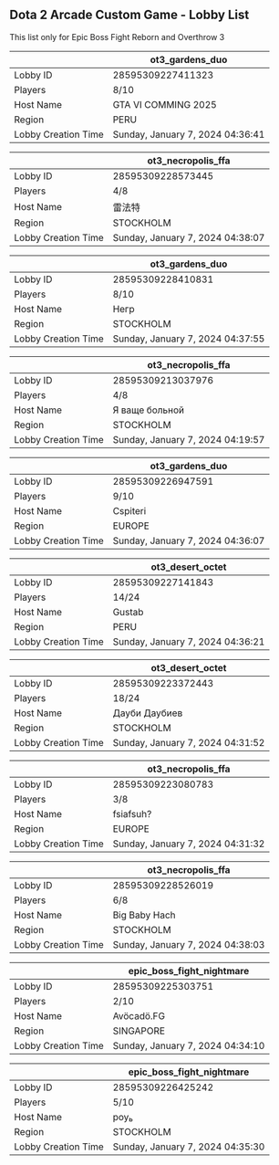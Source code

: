 ## Dota 2 Arcade Custom Game - Lobby List

This list only for Epic Boss Fight Reborn and Overthrow 3

|  | ot3_gardens_duo |
| ------ | ------ |
| Lobby ID | 28595309227411323 |
| Players | 8/10 |
| Host Name | GTA VI COMMING 2025 |
| Region | PERU |
| Lobby Creation Time | Sunday, January 7, 2024 04:36:41 |


|  | ot3_necropolis_ffa |
| ------ | ------ |
| Lobby ID | 28595309228573445 |
| Players | 4/8 |
| Host Name | 雷法特 |
| Region | STOCKHOLM |
| Lobby Creation Time | Sunday, January 7, 2024 04:38:07 |


|  | ot3_gardens_duo |
| ------ | ------ |
| Lobby ID | 28595309228410831 |
| Players | 8/10 |
| Host Name | Негр |
| Region | STOCKHOLM |
| Lobby Creation Time | Sunday, January 7, 2024 04:37:55 |


|  | ot3_necropolis_ffa |
| ------ | ------ |
| Lobby ID | 28595309213037976 |
| Players | 4/8 |
| Host Name | Я ваще больной |
| Region | STOCKHOLM |
| Lobby Creation Time | Sunday, January 7, 2024 04:19:57 |


|  | ot3_gardens_duo |
| ------ | ------ |
| Lobby ID | 28595309226947591 |
| Players | 9/10 |
| Host Name | Cspiteri |
| Region | EUROPE |
| Lobby Creation Time | Sunday, January 7, 2024 04:36:07 |


|  | ot3_desert_octet |
| ------ | ------ |
| Lobby ID | 28595309227141843 |
| Players | 14/24 |
| Host Name | Gustab |
| Region | PERU |
| Lobby Creation Time | Sunday, January 7, 2024 04:36:21 |


|  | ot3_desert_octet |
| ------ | ------ |
| Lobby ID | 28595309223372443 |
| Players | 18/24 |
| Host Name | Дауби Даубиев |
| Region | STOCKHOLM |
| Lobby Creation Time | Sunday, January 7, 2024 04:31:52 |


|  | ot3_necropolis_ffa |
| ------ | ------ |
| Lobby ID | 28595309223080783 |
| Players | 3/8 |
| Host Name | fsiafsuh? |
| Region | EUROPE |
| Lobby Creation Time | Sunday, January 7, 2024 04:31:32 |


|  | ot3_necropolis_ffa |
| ------ | ------ |
| Lobby ID | 28595309228526019 |
| Players | 6/8 |
| Host Name | Big Baby Hach |
| Region | STOCKHOLM |
| Lobby Creation Time | Sunday, January 7, 2024 04:38:03 |


|  | epic_boss_fight_nightmare |
| ------ | ------ |
| Lobby ID | 28595309225303751 |
| Players | 2/10 |
| Host Name | Avöcadö.FG |
| Region | SINGAPORE |
| Lobby Creation Time | Sunday, January 7, 2024 04:34:10 |


|  | epic_boss_fight_nightmare |
| ------ | ------ |
| Lobby ID | 28595309226425242 |
| Players | 5/10 |
| Host Name | роу |
| Region | STOCKHOLM |
| Lobby Creation Time | Sunday, January 7, 2024 04:35:30 |


